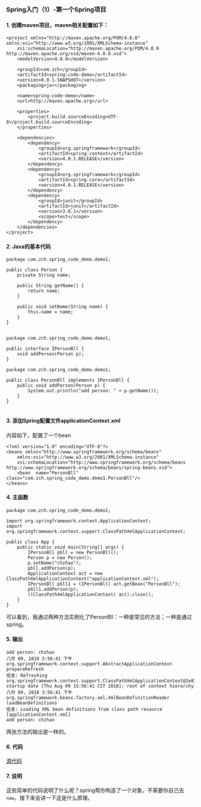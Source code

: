 ### Spring入门（1）-第一个Spring项目

#### 1. 创建maven项目，maven相关配置如下：
```
<project xmlns="http://maven.apache.org/POM/4.0.0" xmlns:xsi="http://www.w3.org/2001/XMLSchema-instance"
	xsi:schemaLocation="http://maven.apache.org/POM/4.0.0 http://maven.apache.org/xsd/maven-4.0.0.xsd">
	<modelVersion>4.0.0</modelVersion>

	<groupId>com.zch</groupId>
	<artifactId>spring-code-demo</artifactId>
	<version>0.0.1-SNAPSHOT</version>
	<packaging>jar</packaging>

	<name>spring-code-demo</name>
	<url>http://maven.apache.org</url>

	<properties>
		<project.build.sourceEncoding>UTF-8</project.build.sourceEncoding>
	</properties>

	<dependencies>
		<dependency>
			<groupId>org.springframework</groupId>
			<artifactId>spring-context</artifactId>
			<version>4.0.1.RELEASE</version>
		</dependency>
		<dependency>
			<groupId>org.springframework</groupId>
			<artifactId>spring-core</artifactId>
			<version>4.0.1.RELEASE</version>
		</dependency>
		<dependency>
			<groupId>junit</groupId>
			<artifactId>junit</artifactId>
			<version>3.8.1</version>
			<scope>test</scope>
		</dependency>
	</dependencies>
</project>

```

#### 2. Java的基本代码

```
package com.zch.spring_code_demo.demo1;

public class Person {
	private String name;

	public String getName() {
		return name;
	}

	public void setName(String name) {
		this.name = name;
	}
}


```


```
package com.zch.spring_code_demo.demo1;

public interface IPersonBll {
	void addPerson(Person p);
}

```

```
package com.zch.spring_code_demo.demo1;

public class PersonBll implements IPersonBll {
	public void addPerson(Person p) {
		System.out.println("add person: " + p.getName());
	}
}


```

#### 3. 添加Spring配置文件applicationContext.xml

内容如下，配置了一个bean
```
<?xml version="1.0" encoding="UTF-8"?>
<beans xmlns="http://www.springframework.org/schema/beans"
	xmlns:xsi="http://www.w3.org/2001/XMLSchema-instance"
	xsi:schemaLocation="http://www.springframework.org/schema/beans http://www.springframework.org/schema/beans/spring-beans.xsd">
	<bean  name="PersonBll" class="com.zch.spring_code_demo.demo1.PersonBll"/>
</beans>
```

#### 4. 主函数

```
package com.zch.spring_code_demo.demo1;

import org.springframework.context.ApplicationContext;
import org.springframework.context.support.ClassPathXmlApplicationContext;

public class App {
	public static void main(String[] args) {
		IPersonBll pbll = new PersonBll();
		Person p = new Person();
		p.setName("chzhao");
		pbll.addPerson(p);
		ApplicationContext act = new ClassPathXmlApplicationContext("applicationContext.xml");
		IPersonBll pbll1 = (IPersonBll) act.getBean("PersonBll");
		pbll1.addPerson(p);
		((ClassPathXmlApplicationContext) act).close();
	}
}

```
可以看到，我通过两种方法实例化了PersonBll：一种是常见的方法；一种是通过spring。

#### 5. 输出

```
add person: chzhao
八月 09, 2018 3:56:41 下午 org.springframework.context.support.AbstractApplicationContext prepareRefresh
信息: Refreshing org.springframework.context.support.ClassPathXmlApplicationContext@2e817b38: startup date [Thu Aug 09 15:56:41 CST 2018]; root of context hierarchy
八月 09, 2018 3:56:41 下午 org.springframework.beans.factory.xml.XmlBeanDefinitionReader loadBeanDefinitions
信息: Loading XML bean definitions from class path resource [applicationContext.xml]
add person: chzhao

```

两张方法的输出是一样的。

#### 6. 代码

[源代码](https://github.com/wardensky/blogs/tree/master/7.framework/spring-core/source-code/spring-code-demo/src/main/java/com/zch/spring_code_demo/demo1)


#### 7. 说明

这些简单的代码说明了什么呢？spring帮你构造了一个对象，不需要你自己去```new```，接下来会讲一下这是什么原理。

